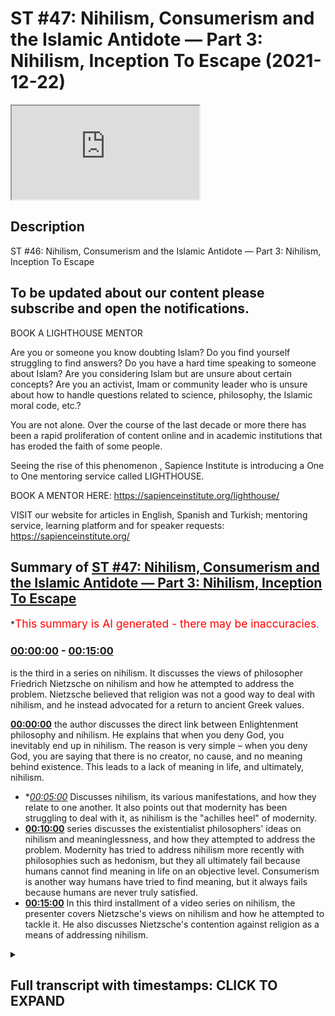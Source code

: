 # ST #47:  Nihilism, Consumerism and the Islamic Antidote — Part 3: Nihilism, Inception To Escape (2021-12-22)

<iframe loading='lazy' src='https://www.youtube.com/embed/iyDGNu1-lcU'></iframe>

## Description

ST #46:  Nihilism, Consumerism and the Islamic Antidote — Part 3: Nihilism, Inception To Escape

## To be updated about our content please subscribe and open the notifications.

BOOK A LIGHTHOUSE MENTOR

Are you or someone you know doubting Islam? Do you find yourself struggling to find answers?  Do you have a hard time speaking to someone about Islam?  Are you considering Islam but are unsure about certain concepts?  Are you an activist, Imam or community leader who is unsure about how to handle questions related to science, philosophy, the Islamic moral code, etc.?

You are not alone.  Over the course of the last decade or more there has been a rapid proliferation of content online and in academic institutions that has eroded the faith of some people.

Seeing the rise of  this phenomenon , Sapience Institute is introducing a One to One mentoring service called LIGHTHOUSE.

BOOK A MENTOR HERE: https://sapienceinstitute.org/lighthouse/

VISIT our website for articles in English, Spanish and Turkish; mentoring service, learning platform and for speaker requests: https://sapienceinstitute.org/

## Summary of [ST #47: Nihilism, Consumerism and the Islamic Antidote — Part 3: Nihilism, Inception To Escape](https://www.youtube.com/watch?v=iyDGNu1-lcU)

\*<span style="color:red; font-size:125%">This summary is AI generated - there may be inaccuracies</span>.

### [00:00:00](https://www.youtube.com/watch?v=iyDGNu1-lcU\&t=0) - [00:15:00](https://www.youtube.com/watch?v=iyDGNu1-lcU\&t=900)

is the third in a series on nihilism. It discusses the views of philosopher Friedrich Nietzsche on nihilism and how he attempted to address the problem. Nietzsche believed that religion was not a good way to deal with nihilism, and he instead advocated for a return to ancient Greek values.

**[00:00:00](https://www.youtube.com/watch?v=iyDGNu1-lcU\&t=0)**  the author discusses the direct link between Enlightenment philosophy and nihilism. He explains that when you deny God, you inevitably end up in nihilism. The reason is very simple – when you deny God, you are saying that there is no creator, no cause, and no meaning behind existence. This leads to a lack of meaning in life, and ultimately, nihilism.

*   \**[00:05:00](https://www.youtube.com/watch?v=iyDGNu1-lcU\&t=300)* Discusses nihilism, its various manifestations, and how they relate to one another. It also points out that modernity has been struggling to deal with it, as nihilism is the "achilles heel" of modernity.
*   **[00:10:00](https://www.youtube.com/watch?v=iyDGNu1-lcU\&t=600)**  series discusses the existentialist philosophers' ideas on nihilism and meaninglessness, and how they attempted to address the problem. Modernity has tried to address nihilism more recently with philosophies such as hedonism, but they all ultimately fail because humans cannot find meaning in life on an objective level. Consumerism is another way humans have tried to find meaning, but it always fails because humans are never truly satisfied.
*   **[00:15:00](https://www.youtube.com/watch?v=iyDGNu1-lcU\&t=900)** In this third installment of a video series on nihilism, the presenter covers Nietzsche's views on nihilism and how he attempted to tackle it. He also discusses Nietzsche's contention against religion as a means of addressing nihilism.

<details><summary><h2>Full transcript with timestamps: CLICK TO EXPAND</h2></summary>

[0:00:12](https://youtu.be/iyDGNu1-lcU?t=12) assalamualaikum brothers and sisters\
[0:00:14](https://youtu.be/iyDGNu1-lcU?t=14) welcome back to the sapiens thoughts\
[0:00:16](https://youtu.be/iyDGNu1-lcU?t=16) video series where we're discussing\
[0:00:18](https://youtu.be/iyDGNu1-lcU?t=18) nihilism consumerism and the islamic\
[0:00:20](https://youtu.be/iyDGNu1-lcU?t=20) antidote to both\
[0:00:23](https://youtu.be/iyDGNu1-lcU?t=23) now in this episode we're going to look\
[0:00:25](https://youtu.be/iyDGNu1-lcU?t=25) at the direct link between\
[0:00:28](https://youtu.be/iyDGNu1-lcU?t=28) the ideas promoted by the enlightenment\
[0:00:31](https://youtu.be/iyDGNu1-lcU?t=31) philosophers and\
[0:00:33](https://youtu.be/iyDGNu1-lcU?t=33) nihilism so why is it the question we're\
[0:00:36](https://youtu.be/iyDGNu1-lcU?t=36) going to be addressing is why\
[0:00:38](https://youtu.be/iyDGNu1-lcU?t=38) does godlessness lead to nihilism why\
[0:00:40](https://youtu.be/iyDGNu1-lcU?t=40) does why is it the case that when you\
[0:00:42](https://youtu.be/iyDGNu1-lcU?t=42) deny god whatever worldview you may come\
[0:00:46](https://youtu.be/iyDGNu1-lcU?t=46) up with or follow but one which denies\
[0:00:49](https://youtu.be/iyDGNu1-lcU?t=49) a creator\
[0:00:51](https://youtu.be/iyDGNu1-lcU?t=51) why does that entail that you would\
[0:00:53](https://youtu.be/iyDGNu1-lcU?t=53) inevitably end up\
[0:00:55](https://youtu.be/iyDGNu1-lcU?t=55) in or with nihilism now the reason is\
[0:00:59](https://youtu.be/iyDGNu1-lcU?t=59) very simple\
[0:01:00](https://youtu.be/iyDGNu1-lcU?t=60) when you deny god\
[0:01:02](https://youtu.be/iyDGNu1-lcU?t=62) essentially what you're saying is that\
[0:01:03](https://youtu.be/iyDGNu1-lcU?t=63) there is no creator there is no cause\
[0:01:06](https://youtu.be/iyDGNu1-lcU?t=66) behind\
[0:01:07](https://youtu.be/iyDGNu1-lcU?t=67) the universe behind existence\
[0:01:11](https://youtu.be/iyDGNu1-lcU?t=71) and ultimately what you're essentially\
[0:01:13](https://youtu.be/iyDGNu1-lcU?t=73) saying therefore is that everything\
[0:01:16](https://youtu.be/iyDGNu1-lcU?t=76) that exists\
[0:01:18](https://youtu.be/iyDGNu1-lcU?t=78) the universe and everything within the\
[0:01:20](https://youtu.be/iyDGNu1-lcU?t=80) universe\
[0:01:21](https://youtu.be/iyDGNu1-lcU?t=81) is a result of\
[0:01:24](https://youtu.be/iyDGNu1-lcU?t=84) an accident just it's one big accident\
[0:01:27](https://youtu.be/iyDGNu1-lcU?t=87) essentially the universe and everything\
[0:01:29](https://youtu.be/iyDGNu1-lcU?t=89) that exists is one big accident because\
[0:01:31](https://youtu.be/iyDGNu1-lcU?t=91) there is no god there is no cause there\
[0:01:33](https://youtu.be/iyDGNu1-lcU?t=93) is no creator behind all of this now if\
[0:01:35](https://youtu.be/iyDGNu1-lcU?t=95) this is the case if everything is one\
[0:01:37](https://youtu.be/iyDGNu1-lcU?t=97) big accident that means\
[0:01:39](https://youtu.be/iyDGNu1-lcU?t=99) you and me us included are also just\
[0:01:42](https://youtu.be/iyDGNu1-lcU?t=102) accidents\
[0:01:43](https://youtu.be/iyDGNu1-lcU?t=103) everything is an accident and accidents\
[0:01:46](https://youtu.be/iyDGNu1-lcU?t=106) especially from a godless perspective\
[0:01:48](https://youtu.be/iyDGNu1-lcU?t=108) accidents don't have\
[0:01:51](https://youtu.be/iyDGNu1-lcU?t=111) a purpose an objective accidents just\
[0:01:53](https://youtu.be/iyDGNu1-lcU?t=113) happen\
[0:01:54](https://youtu.be/iyDGNu1-lcU?t=114) it's like when you spill milk well it's\
[0:01:56](https://youtu.be/iyDGNu1-lcU?t=116) just spilt milk obviously from an\
[0:01:57](https://youtu.be/iyDGNu1-lcU?t=117) islamic perspective we believe\
[0:01:58](https://youtu.be/iyDGNu1-lcU?t=118) everything has a reason behind it\
[0:02:00](https://youtu.be/iyDGNu1-lcU?t=120) however from a godless perspective it's\
[0:02:02](https://youtu.be/iyDGNu1-lcU?t=122) just an accident it means nothing\
[0:02:05](https://youtu.be/iyDGNu1-lcU?t=125) now\
[0:02:06](https://youtu.be/iyDGNu1-lcU?t=126) if you mean nothing and everything\
[0:02:09](https://youtu.be/iyDGNu1-lcU?t=129) around you means nothing that means\
[0:02:10](https://youtu.be/iyDGNu1-lcU?t=130) everything about your existence your\
[0:02:12](https://youtu.be/iyDGNu1-lcU?t=132) life means nothing there is no meaning\
[0:02:14](https://youtu.be/iyDGNu1-lcU?t=134) behind anything\
[0:02:15](https://youtu.be/iyDGNu1-lcU?t=135) so\
[0:02:17](https://youtu.be/iyDGNu1-lcU?t=137) ultimately\
[0:02:18](https://youtu.be/iyDGNu1-lcU?t=138) you have ended up with nihilism this is\
[0:02:21](https://youtu.be/iyDGNu1-lcU?t=141) nihilism everything is meaningless\
[0:02:23](https://youtu.be/iyDGNu1-lcU?t=143) life is meaningless your existence is\
[0:02:25](https://youtu.be/iyDGNu1-lcU?t=145) meaningless there is no purpose there is\
[0:02:26](https://youtu.be/iyDGNu1-lcU?t=146) no rhyme or reason behind your existence\
[0:02:30](https://youtu.be/iyDGNu1-lcU?t=150) now understanding this guys\
[0:02:33](https://youtu.be/iyDGNu1-lcU?t=153) let's look at this idea that was\
[0:02:34](https://youtu.be/iyDGNu1-lcU?t=154) proposed by the enlightenment\
[0:02:36](https://youtu.be/iyDGNu1-lcU?t=156) philosophers and thinkers that that of\
[0:02:38](https://youtu.be/iyDGNu1-lcU?t=158) progress worldly progress our objective\
[0:02:41](https://youtu.be/iyDGNu1-lcU?t=161) is to create a worldly paradise\
[0:02:43](https://youtu.be/iyDGNu1-lcU?t=163) now this is a very interesting\
[0:02:46](https://youtu.be/iyDGNu1-lcU?t=166) proposition\
[0:02:47](https://youtu.be/iyDGNu1-lcU?t=167) because on one end\
[0:02:49](https://youtu.be/iyDGNu1-lcU?t=169) this leads to nihilism because you're\
[0:02:51](https://youtu.be/iyDGNu1-lcU?t=171) turning away from god and we've seen how\
[0:02:53](https://youtu.be/iyDGNu1-lcU?t=173) that can lead to nihilism but on the\
[0:02:55](https://youtu.be/iyDGNu1-lcU?t=175) other end it also acts as a patch\
[0:02:58](https://youtu.be/iyDGNu1-lcU?t=178) a temporary fix\
[0:03:00](https://youtu.be/iyDGNu1-lcU?t=180) for that nihilism because\
[0:03:02](https://youtu.be/iyDGNu1-lcU?t=182) although you've proposed an idea which\
[0:03:04](https://youtu.be/iyDGNu1-lcU?t=184) takes people away from god\
[0:03:06](https://youtu.be/iyDGNu1-lcU?t=186) but the idea itself is giving human\
[0:03:08](https://youtu.be/iyDGNu1-lcU?t=188) beings a purpose\
[0:03:10](https://youtu.be/iyDGNu1-lcU?t=190) a goal which is to create a worldly\
[0:03:12](https://youtu.be/iyDGNu1-lcU?t=192) paradise so it's a very interesting\
[0:03:15](https://youtu.be/iyDGNu1-lcU?t=195) proposition and therefore it it sort of\
[0:03:17](https://youtu.be/iyDGNu1-lcU?t=197) patched that problem that people would\
[0:03:19](https://youtu.be/iyDGNu1-lcU?t=199) inevitably fall into and as the\
[0:03:21](https://youtu.be/iyDGNu1-lcU?t=201) centuries and decades went by and people\
[0:03:23](https://youtu.be/iyDGNu1-lcU?t=203) became more and more godless you know\
[0:03:26](https://youtu.be/iyDGNu1-lcU?t=206) more and more atheistic\
[0:03:28](https://youtu.be/iyDGNu1-lcU?t=208) in their thinking\
[0:03:29](https://youtu.be/iyDGNu1-lcU?t=209) in in what they followed\
[0:03:31](https://youtu.be/iyDGNu1-lcU?t=211) the more they experienced nihilism so\
[0:03:34](https://youtu.be/iyDGNu1-lcU?t=214) the problem of nihilism didn't go away\
[0:03:36](https://youtu.be/iyDGNu1-lcU?t=216) although it was patched by the\
[0:03:37](https://youtu.be/iyDGNu1-lcU?t=217) enlightenment thinkers it was still\
[0:03:39](https://youtu.be/iyDGNu1-lcU?t=219) there but the more people\
[0:03:40](https://youtu.be/iyDGNu1-lcU?t=220) moved away from god and as we mentioned\
[0:03:42](https://youtu.be/iyDGNu1-lcU?t=222) the enlightenment thinkers weren't\
[0:03:43](https://youtu.be/iyDGNu1-lcU?t=223) necessarily atheists they believed in\
[0:03:45](https://youtu.be/iyDGNu1-lcU?t=225) natural theology they believed in a\
[0:03:47](https://youtu.be/iyDGNu1-lcU?t=227) cause a creator out there you know that\
[0:03:49](https://youtu.be/iyDGNu1-lcU?t=229) created everything and ordered\
[0:03:50](https://youtu.be/iyDGNu1-lcU?t=230) everything however didn't follow you\
[0:03:52](https://youtu.be/iyDGNu1-lcU?t=232) know weren't the traditional theists if\
[0:03:55](https://youtu.be/iyDGNu1-lcU?t=235) you like\
[0:03:56](https://youtu.be/iyDGNu1-lcU?t=236) but as the decades went by they became\
[0:03:58](https://youtu.be/iyDGNu1-lcU?t=238) more people became more and more\
[0:03:59](https://youtu.be/iyDGNu1-lcU?t=239) atheistic and as they became more more\
[0:04:01](https://youtu.be/iyDGNu1-lcU?t=241) atheistic the more they felt more and\
[0:04:03](https://youtu.be/iyDGNu1-lcU?t=243) more into nihilism\
[0:04:05](https://youtu.be/iyDGNu1-lcU?t=245) so\
[0:04:06](https://youtu.be/iyDGNu1-lcU?t=246) understanding this\
[0:04:09](https://youtu.be/iyDGNu1-lcU?t=249) we need to now move on and really sort\
[0:04:11](https://youtu.be/iyDGNu1-lcU?t=251) of analyze nihilism we need to really\
[0:04:13](https://youtu.be/iyDGNu1-lcU?t=253) understand what is nihilism now let's go\
[0:04:15](https://youtu.be/iyDGNu1-lcU?t=255) by you know a dictionary definition to\
[0:04:17](https://youtu.be/iyDGNu1-lcU?t=257) start off with if you look at oxford\
[0:04:18](https://youtu.be/iyDGNu1-lcU?t=258) they state that the belief that life has\
[0:04:20](https://youtu.be/iyDGNu1-lcU?t=260) no meaning or purpose and that religious\
[0:04:23](https://youtu.be/iyDGNu1-lcU?t=263) and moral principles have no value\
[0:04:26](https://youtu.be/iyDGNu1-lcU?t=266) this is a sort of general definition if\
[0:04:28](https://youtu.be/iyDGNu1-lcU?t=268) we're to really sort of summarize this\
[0:04:30](https://youtu.be/iyDGNu1-lcU?t=270) and condense this down we can say\
[0:04:31](https://youtu.be/iyDGNu1-lcU?t=271) nihilism means\
[0:04:33](https://youtu.be/iyDGNu1-lcU?t=273) the absence of meaning there is no\
[0:04:34](https://youtu.be/iyDGNu1-lcU?t=274) meaning behind anything\
[0:04:36](https://youtu.be/iyDGNu1-lcU?t=276) now\
[0:04:37](https://youtu.be/iyDGNu1-lcU?t=277) donald a crosby in his book spectra of\
[0:04:39](https://youtu.be/iyDGNu1-lcU?t=279) the absurd which is a phenomenal book on\
[0:04:41](https://youtu.be/iyDGNu1-lcU?t=281) the topic of nihilism he breaks down\
[0:04:43](https://youtu.be/iyDGNu1-lcU?t=283) nihilism into five distinct categories\
[0:04:46](https://youtu.be/iyDGNu1-lcU?t=286) they are moral nihilism epistemological\
[0:04:48](https://youtu.be/iyDGNu1-lcU?t=288) nihilism cosmic nihilism existential\
[0:04:50](https://youtu.be/iyDGNu1-lcU?t=290) nihilism and political nihilism i want\
[0:04:52](https://youtu.be/iyDGNu1-lcU?t=292) to focus on the first four political\
[0:04:54](https://youtu.be/iyDGNu1-lcU?t=294) nihilism isn't really uh relevant to our\
[0:04:56](https://youtu.be/iyDGNu1-lcU?t=296) discussion here but\
[0:04:58](https://youtu.be/iyDGNu1-lcU?t=298) if we look at the first four moral\
[0:04:59](https://youtu.be/iyDGNu1-lcU?t=299) nihilism and just to give you a bit of\
[0:05:01](https://youtu.be/iyDGNu1-lcU?t=301) uh context to this moral nihilism is\
[0:05:03](https://youtu.be/iyDGNu1-lcU?t=303) referring to you know the point that\
[0:05:05](https://youtu.be/iyDGNu1-lcU?t=305) there is no objectivity behind morals\
[0:05:07](https://youtu.be/iyDGNu1-lcU?t=307) there is no truth behind morals\
[0:05:09](https://youtu.be/iyDGNu1-lcU?t=309) epistemological nihilism is that there\
[0:05:12](https://youtu.be/iyDGNu1-lcU?t=312) is\
[0:05:12](https://youtu.be/iyDGNu1-lcU?t=312) there are no\
[0:05:14](https://youtu.be/iyDGNu1-lcU?t=314) quote-unquote absolute truths or facts\
[0:05:16](https://youtu.be/iyDGNu1-lcU?t=316) it's there is no such thing so it's\
[0:05:18](https://youtu.be/iyDGNu1-lcU?t=318) linked to moral nihilism as well to a\
[0:05:20](https://youtu.be/iyDGNu1-lcU?t=320) degree and you'll notice all of these\
[0:05:21](https://youtu.be/iyDGNu1-lcU?t=321) categories do link to one another in\
[0:05:23](https://youtu.be/iyDGNu1-lcU?t=323) some way but they have their distinct\
[0:05:26](https://youtu.be/iyDGNu1-lcU?t=326) understanding too so\
[0:05:27](https://youtu.be/iyDGNu1-lcU?t=327) epistemological nihilism is that there\
[0:05:29](https://youtu.be/iyDGNu1-lcU?t=329) is no\
[0:05:30](https://youtu.be/iyDGNu1-lcU?t=330) what you call truth uh or there are no\
[0:05:33](https://youtu.be/iyDGNu1-lcU?t=333) facts it's it's all sort of subjective\
[0:05:35](https://youtu.be/iyDGNu1-lcU?t=335) and up to the individual as to determine\
[0:05:37](https://youtu.be/iyDGNu1-lcU?t=337) as to what they believe is true what\
[0:05:39](https://youtu.be/iyDGNu1-lcU?t=339) they believe is a fact\
[0:05:41](https://youtu.be/iyDGNu1-lcU?t=341) then you have cosmic nihilism which is\
[0:05:42](https://youtu.be/iyDGNu1-lcU?t=342) the understanding that there is no\
[0:05:44](https://youtu.be/iyDGNu1-lcU?t=344) intelligibility behind our cosmos our\
[0:05:46](https://youtu.be/iyDGNu1-lcU?t=346) universe you know that it's it's that\
[0:05:49](https://youtu.be/iyDGNu1-lcU?t=349) the universe and nature is indifferent\
[0:05:51](https://youtu.be/iyDGNu1-lcU?t=351) to us humans there is no rhyme or reason\
[0:05:53](https://youtu.be/iyDGNu1-lcU?t=353) no order behind our universe itself and\
[0:05:55](https://youtu.be/iyDGNu1-lcU?t=355) existential nihilism is more\
[0:05:57](https://youtu.be/iyDGNu1-lcU?t=357) specifically focused on the idea that\
[0:05:59](https://youtu.be/iyDGNu1-lcU?t=359) life itself\
[0:06:01](https://youtu.be/iyDGNu1-lcU?t=361) is meaningless that there is no meaning\
[0:06:03](https://youtu.be/iyDGNu1-lcU?t=363) or purpose behind our existence\
[0:06:06](https://youtu.be/iyDGNu1-lcU?t=366) now these are the sort of different\
[0:06:07](https://youtu.be/iyDGNu1-lcU?t=367) categories of nihilism\
[0:06:09](https://youtu.be/iyDGNu1-lcU?t=369) but what's very interesting is if you\
[0:06:10](https://youtu.be/iyDGNu1-lcU?t=370) really\
[0:06:11](https://youtu.be/iyDGNu1-lcU?t=371) think about them you realize that not\
[0:06:13](https://youtu.be/iyDGNu1-lcU?t=373) only are they linked to one another but\
[0:06:14](https://youtu.be/iyDGNu1-lcU?t=374) they all ultimately lead to a type of\
[0:06:16](https://youtu.be/iyDGNu1-lcU?t=376) existential nihilism that essentially\
[0:06:18](https://youtu.be/iyDGNu1-lcU?t=378) life itself is meaningless and in life\
[0:06:21](https://youtu.be/iyDGNu1-lcU?t=381) and our conscious life that we can think\
[0:06:23](https://youtu.be/iyDGNu1-lcU?t=383) about the world the the cosmos morals\
[0:06:25](https://youtu.be/iyDGNu1-lcU?t=385) ethics we are ethical beings you know\
[0:06:28](https://youtu.be/iyDGNu1-lcU?t=388) everything is meaningless so it all\
[0:06:30](https://youtu.be/iyDGNu1-lcU?t=390) boils down to this meaninglessness\
[0:06:32](https://youtu.be/iyDGNu1-lcU?t=392) everything is completely and utterly\
[0:06:34](https://youtu.be/iyDGNu1-lcU?t=394) meaningless now why is this a problem\
[0:06:37](https://youtu.be/iyDGNu1-lcU?t=397) one may ask well you know fine there is\
[0:06:39](https://youtu.be/iyDGNu1-lcU?t=399) no meaning behind our existence there's\
[0:06:41](https://youtu.be/iyDGNu1-lcU?t=401) no meaning behind anything morals ethics\
[0:06:43](https://youtu.be/iyDGNu1-lcU?t=403) the cosmos whatever there's no meaning\
[0:06:45](https://youtu.be/iyDGNu1-lcU?t=405) behind all of these things why is this a\
[0:06:46](https://youtu.be/iyDGNu1-lcU?t=406) problem\
[0:06:47](https://youtu.be/iyDGNu1-lcU?t=407) someone may ask this question well\
[0:06:49](https://youtu.be/iyDGNu1-lcU?t=409) essentially as human beings we are\
[0:06:52](https://youtu.be/iyDGNu1-lcU?t=412) meaning driven creatures\
[0:06:54](https://youtu.be/iyDGNu1-lcU?t=414) we seek meaning behind everything we see\
[0:06:58](https://youtu.be/iyDGNu1-lcU?t=418) everything through the lens of meaning\
[0:07:00](https://youtu.be/iyDGNu1-lcU?t=420) think about it for a second when you\
[0:07:01](https://youtu.be/iyDGNu1-lcU?t=421) wake up in the morning\
[0:07:03](https://youtu.be/iyDGNu1-lcU?t=423) and you get out of bed say at 9am monday\
[0:07:06](https://youtu.be/iyDGNu1-lcU?t=426) to friday it's for a reason there is a\
[0:07:08](https://youtu.be/iyDGNu1-lcU?t=428) purpose behind it there is meaning\
[0:07:09](https://youtu.be/iyDGNu1-lcU?t=429) behind you getting out of bed at 9 00 am\
[0:07:11](https://youtu.be/iyDGNu1-lcU?t=431) when you get to bed at 10 pm at night\
[0:07:13](https://youtu.be/iyDGNu1-lcU?t=433) there's a meaning behind that there's a\
[0:07:15](https://youtu.be/iyDGNu1-lcU?t=435) reason behind that there is a purpose\
[0:07:16](https://youtu.be/iyDGNu1-lcU?t=436) behind that and everything you do in\
[0:07:19](https://youtu.be/iyDGNu1-lcU?t=439) between from waking up to going to sleep\
[0:07:21](https://youtu.be/iyDGNu1-lcU?t=441) you do for a reason a purpose a meaning\
[0:07:24](https://youtu.be/iyDGNu1-lcU?t=444) our lives are ordered\
[0:07:26](https://youtu.be/iyDGNu1-lcU?t=446) via meaning\
[0:07:28](https://youtu.be/iyDGNu1-lcU?t=448) not only this when we look at the world\
[0:07:30](https://youtu.be/iyDGNu1-lcU?t=450) around us when we try to understand the\
[0:07:32](https://youtu.be/iyDGNu1-lcU?t=452) world around us we ascribe meaning to\
[0:07:34](https://youtu.be/iyDGNu1-lcU?t=454) the world we ascribe meaning to the\
[0:07:36](https://youtu.be/iyDGNu1-lcU?t=456) things around us we want to get to the\
[0:07:38](https://youtu.be/iyDGNu1-lcU?t=458) bottom of you know the\
[0:07:40](https://youtu.be/iyDGNu1-lcU?t=460) things understanding things the meaning\
[0:07:42](https://youtu.be/iyDGNu1-lcU?t=462) behind things that's what scientists do\
[0:07:44](https://youtu.be/iyDGNu1-lcU?t=464) all the time\
[0:07:45](https://youtu.be/iyDGNu1-lcU?t=465) seeking the meaning behind things the\
[0:07:47](https://youtu.be/iyDGNu1-lcU?t=467) purpose of things\
[0:07:49](https://youtu.be/iyDGNu1-lcU?t=469) not only this when we make things as\
[0:07:52](https://youtu.be/iyDGNu1-lcU?t=472) human beings when we produce things as\
[0:07:54](https://youtu.be/iyDGNu1-lcU?t=474) human beings which is natural to human\
[0:07:55](https://youtu.be/iyDGNu1-lcU?t=475) beings we do this we've been doing this\
[0:07:57](https://youtu.be/iyDGNu1-lcU?t=477) forever\
[0:07:58](https://youtu.be/iyDGNu1-lcU?t=478) we make things and design things with\
[0:08:00](https://youtu.be/iyDGNu1-lcU?t=480) purpose\
[0:08:01](https://youtu.be/iyDGNu1-lcU?t=481) for a reason things that have a meaning\
[0:08:04](https://youtu.be/iyDGNu1-lcU?t=484) so we're meaning driven creatures we\
[0:08:06](https://youtu.be/iyDGNu1-lcU?t=486) can't escape this and therefore it's\
[0:08:08](https://youtu.be/iyDGNu1-lcU?t=488) natural that we would\
[0:08:10](https://youtu.be/iyDGNu1-lcU?t=490) we would apply the same thinking to\
[0:08:12](https://youtu.be/iyDGNu1-lcU?t=492) ourselves well what is the meaning of my\
[0:08:14](https://youtu.be/iyDGNu1-lcU?t=494) existence what is the meaning of my life\
[0:08:16](https://youtu.be/iyDGNu1-lcU?t=496) what is the ultimate purpose to my life\
[0:08:19](https://youtu.be/iyDGNu1-lcU?t=499) this is a fundamental question and not\
[0:08:21](https://youtu.be/iyDGNu1-lcU?t=501) only is this an extremely important\
[0:08:23](https://youtu.be/iyDGNu1-lcU?t=503) question for human beings one we can't\
[0:08:25](https://youtu.be/iyDGNu1-lcU?t=505) run away from or escape\
[0:08:26](https://youtu.be/iyDGNu1-lcU?t=506) but it's a question that if unanswered\
[0:08:29](https://youtu.be/iyDGNu1-lcU?t=509) adequately\
[0:08:30](https://youtu.be/iyDGNu1-lcU?t=510) leads to a lot of despair a lot of\
[0:08:33](https://youtu.be/iyDGNu1-lcU?t=513) anxiety a lot of pain existential angst\
[0:08:36](https://youtu.be/iyDGNu1-lcU?t=516) as it was referred to by the\
[0:08:38](https://youtu.be/iyDGNu1-lcU?t=518) existentialist philosophers it we can't\
[0:08:40](https://youtu.be/iyDGNu1-lcU?t=520) it's not something you're like oh life\
[0:08:42](https://youtu.be/iyDGNu1-lcU?t=522) is meaningless\
[0:08:44](https://youtu.be/iyDGNu1-lcU?t=524) that's it i'm gonna sit there and do\
[0:08:45](https://youtu.be/iyDGNu1-lcU?t=525) nothing i'm okay with that i'm happy\
[0:08:47](https://youtu.be/iyDGNu1-lcU?t=527) about that you know it causes a lot of\
[0:08:49](https://youtu.be/iyDGNu1-lcU?t=529) pain it causes a lot of distress\
[0:08:51](https://youtu.be/iyDGNu1-lcU?t=531) and if you're someone that's experienced\
[0:08:53](https://youtu.be/iyDGNu1-lcU?t=533) this you know i'm someone that's\
[0:08:54](https://youtu.be/iyDGNu1-lcU?t=534) personally experienced this and it leads\
[0:08:56](https://youtu.be/iyDGNu1-lcU?t=536) to leads you to a very dark place\
[0:08:59](https://youtu.be/iyDGNu1-lcU?t=539) you know and to a place\
[0:09:02](https://youtu.be/iyDGNu1-lcU?t=542) that when you're there you can't think\
[0:09:03](https://youtu.be/iyDGNu1-lcU?t=543) about anything else you can't focus on\
[0:09:05](https://youtu.be/iyDGNu1-lcU?t=545) anything else you can't worry about\
[0:09:06](https://youtu.be/iyDGNu1-lcU?t=546) anything else everything else in life\
[0:09:08](https://youtu.be/iyDGNu1-lcU?t=548) that we assume to be what life is all\
[0:09:10](https://youtu.be/iyDGNu1-lcU?t=550) about normally becomes trivial\
[0:09:13](https://youtu.be/iyDGNu1-lcU?t=553) pointless\
[0:09:14](https://youtu.be/iyDGNu1-lcU?t=554) work eating\
[0:09:16](https://youtu.be/iyDGNu1-lcU?t=556) you know taking care of yourself family\
[0:09:19](https://youtu.be/iyDGNu1-lcU?t=559) all of these things become trivial when\
[0:09:20](https://youtu.be/iyDGNu1-lcU?t=560) you're really in the dark spot when you\
[0:09:22](https://youtu.be/iyDGNu1-lcU?t=562) don't know who you are when you really\
[0:09:24](https://youtu.be/iyDGNu1-lcU?t=564) engage that question so it's a\
[0:09:25](https://youtu.be/iyDGNu1-lcU?t=565) fundamental question it is a big problem\
[0:09:27](https://youtu.be/iyDGNu1-lcU?t=567) nihilism is a huge huge huge problem\
[0:09:30](https://youtu.be/iyDGNu1-lcU?t=570) now\
[0:09:31](https://youtu.be/iyDGNu1-lcU?t=571) how is how has modernity tried to deal\
[0:09:34](https://youtu.be/iyDGNu1-lcU?t=574) with nihilism this is another thing we\
[0:09:35](https://youtu.be/iyDGNu1-lcU?t=575) need to look at\
[0:09:37](https://youtu.be/iyDGNu1-lcU?t=577) now there's a couple of things that i'm\
[0:09:38](https://youtu.be/iyDGNu1-lcU?t=578) going to mention here but this is not an\
[0:09:40](https://youtu.be/iyDGNu1-lcU?t=580) exhaustive list by you know any stretch\
[0:09:42](https://youtu.be/iyDGNu1-lcU?t=582) however these are some of the key ways\
[0:09:44](https://youtu.be/iyDGNu1-lcU?t=584) that modernity has tried to deal with\
[0:09:47](https://youtu.be/iyDGNu1-lcU?t=587) nihilism which is a rampant problem i\
[0:09:49](https://youtu.be/iyDGNu1-lcU?t=589) would even call it the achilles heel of\
[0:09:51](https://youtu.be/iyDGNu1-lcU?t=591) modernity nihilism is the achilles heel\
[0:09:53](https://youtu.be/iyDGNu1-lcU?t=593) of modernity\
[0:09:55](https://youtu.be/iyDGNu1-lcU?t=595) now in the 19th century you are the\
[0:09:56](https://youtu.be/iyDGNu1-lcU?t=596) existentialist philosophers now these\
[0:09:58](https://youtu.be/iyDGNu1-lcU?t=598) were a group of philosophers that\
[0:10:00](https://youtu.be/iyDGNu1-lcU?t=600) focused on addressing these fundamental\
[0:10:03](https://youtu.be/iyDGNu1-lcU?t=603) questions that humans have in regards to\
[0:10:04](https://youtu.be/iyDGNu1-lcU?t=604) our existence\
[0:10:06](https://youtu.be/iyDGNu1-lcU?t=606) our purpose why are we here how we to\
[0:10:08](https://youtu.be/iyDGNu1-lcU?t=608) live how we to engage with the world\
[0:10:10](https://youtu.be/iyDGNu1-lcU?t=610) around us how we to understand the world\
[0:10:12](https://youtu.be/iyDGNu1-lcU?t=612) around us now these philosophers\
[0:10:14](https://youtu.be/iyDGNu1-lcU?t=614) included people like niche jean-paul\
[0:10:16](https://youtu.be/iyDGNu1-lcU?t=616) sartre albert camus kierkegaard and the\
[0:10:19](https://youtu.be/iyDGNu1-lcU?t=619) list goes on\
[0:10:20](https://youtu.be/iyDGNu1-lcU?t=620) and these philosophers try to address\
[0:10:22](https://youtu.be/iyDGNu1-lcU?t=622) this problem you have to now also\
[0:10:24](https://youtu.be/iyDGNu1-lcU?t=624) remember the context there\
[0:10:25](https://youtu.be/iyDGNu1-lcU?t=625) the world has experienced world war one\
[0:10:28](https://youtu.be/iyDGNu1-lcU?t=628) world war ii\
[0:10:30](https://youtu.be/iyDGNu1-lcU?t=630) therefore human beings have experienced\
[0:10:33](https://youtu.be/iyDGNu1-lcU?t=633) atrocities bloodshed corruption\
[0:10:36](https://youtu.be/iyDGNu1-lcU?t=636) you know a lot of evil people have\
[0:10:38](https://youtu.be/iyDGNu1-lcU?t=638) experienced\
[0:10:40](https://youtu.be/iyDGNu1-lcU?t=640) what they refer to as the irrational\
[0:10:42](https://youtu.be/iyDGNu1-lcU?t=642) aspects of nature of human beings\
[0:10:45](https://youtu.be/iyDGNu1-lcU?t=645) and this has further pushed people now\
[0:10:47](https://youtu.be/iyDGNu1-lcU?t=647) to a state of despair\
[0:10:50](https://youtu.be/iyDGNu1-lcU?t=650) and nihilism\
[0:10:53](https://youtu.be/iyDGNu1-lcU?t=653) and now and this is why the the\
[0:10:55](https://youtu.be/iyDGNu1-lcU?t=655) existentialist philosophers came really\
[0:10:57](https://youtu.be/iyDGNu1-lcU?t=657) popular at this time in history and they\
[0:10:59](https://youtu.be/iyDGNu1-lcU?t=659) try to address this problem of\
[0:11:01](https://youtu.be/iyDGNu1-lcU?t=661) meaninglessness how do we deal with it\
[0:11:03](https://youtu.be/iyDGNu1-lcU?t=663) unlike the new atheists today they were\
[0:11:06](https://youtu.be/iyDGNu1-lcU?t=666) actually people who really thought about\
[0:11:07](https://youtu.be/iyDGNu1-lcU?t=667) these questions and understood well\
[0:11:09](https://youtu.be/iyDGNu1-lcU?t=669) within the absence of god\
[0:11:11](https://youtu.be/iyDGNu1-lcU?t=671) there is no ultimate meaning to life\
[0:11:13](https://youtu.be/iyDGNu1-lcU?t=673) this is something you'll find common\
[0:11:14](https://youtu.be/iyDGNu1-lcU?t=674) amongst all of these these\
[0:11:16](https://youtu.be/iyDGNu1-lcU?t=676) existentialist thinkers and philosophers\
[0:11:18](https://youtu.be/iyDGNu1-lcU?t=678) most of them acknowledged that there is\
[0:11:20](https://youtu.be/iyDGNu1-lcU?t=680) no ultimate meaning to life they began\
[0:11:22](https://youtu.be/iyDGNu1-lcU?t=682) with that point and then they thought\
[0:11:24](https://youtu.be/iyDGNu1-lcU?t=684) okay now how do we\
[0:11:25](https://youtu.be/iyDGNu1-lcU?t=685) how do we remedy this this is what they\
[0:11:27](https://youtu.be/iyDGNu1-lcU?t=687) essentially try to do\
[0:11:29](https://youtu.be/iyDGNu1-lcU?t=689) now for example jean-paul sartre his\
[0:11:31](https://youtu.be/iyDGNu1-lcU?t=691) much of his writing is about taking\
[0:11:33](https://youtu.be/iyDGNu1-lcU?t=693) responsibility living a responsible life\
[0:11:35](https://youtu.be/iyDGNu1-lcU?t=695) and so on and so forth although life is\
[0:11:37](https://youtu.be/iyDGNu1-lcU?t=697) ultimately meaningless\
[0:11:38](https://youtu.be/iyDGNu1-lcU?t=698) so he tried to patch that problem\
[0:11:43](https://youtu.be/iyDGNu1-lcU?t=703) nietzsche tried to do something very\
[0:11:44](https://youtu.be/iyDGNu1-lcU?t=704) similar you know nietzsche's idea you\
[0:11:46](https://youtu.be/iyDGNu1-lcU?t=706) know he proposed this idea of the\
[0:11:48](https://youtu.be/iyDGNu1-lcU?t=708) ubermensch or the superman and we're\
[0:11:50](https://youtu.be/iyDGNu1-lcU?t=710) going to discuss this in a bit more\
[0:11:51](https://youtu.be/iyDGNu1-lcU?t=711) detail in a minute so i'm not going to\
[0:11:53](https://youtu.be/iyDGNu1-lcU?t=713) go into too much detail about that right\
[0:11:54](https://youtu.be/iyDGNu1-lcU?t=714) now but this was what he proposed and\
[0:11:56](https://youtu.be/iyDGNu1-lcU?t=716) again it was about creating your own\
[0:11:57](https://youtu.be/iyDGNu1-lcU?t=717) value creating your own meaning system\
[0:11:59](https://youtu.be/iyDGNu1-lcU?t=719) as a human being realizing that\
[0:12:00](https://youtu.be/iyDGNu1-lcU?t=720) ultimately there is no meaning to life\
[0:12:02](https://youtu.be/iyDGNu1-lcU?t=722) um camus on the other hand just talked\
[0:12:05](https://youtu.be/iyDGNu1-lcU?t=725) about the absurd what you refer to the\
[0:12:06](https://youtu.be/iyDGNu1-lcU?t=726) is the absurd which was that on one end\
[0:12:08](https://youtu.be/iyDGNu1-lcU?t=728) we have to acknowledge that without god\
[0:12:11](https://youtu.be/iyDGNu1-lcU?t=731) life is at bottom ultimately meaningless\
[0:12:14](https://youtu.be/iyDGNu1-lcU?t=734) and once you acknowledge this well\
[0:12:15](https://youtu.be/iyDGNu1-lcU?t=735) yet there's another problem which is\
[0:12:17](https://youtu.be/iyDGNu1-lcU?t=737) that man can't help but seek meaning so\
[0:12:19](https://youtu.be/iyDGNu1-lcU?t=739) now you you're in this place of\
[0:12:21](https://youtu.be/iyDGNu1-lcU?t=741) absurdity which is on one end\
[0:12:24](https://youtu.be/iyDGNu1-lcU?t=744) you understand that there is no ultimate\
[0:12:26](https://youtu.be/iyDGNu1-lcU?t=746) meaning to life but on the other end you\
[0:12:27](https://youtu.be/iyDGNu1-lcU?t=747) can't help but seek meaning and you're\
[0:12:29](https://youtu.be/iyDGNu1-lcU?t=749) between this struggle throughout your\
[0:12:31](https://youtu.be/iyDGNu1-lcU?t=751) life and you have to navigate this space\
[0:12:32](https://youtu.be/iyDGNu1-lcU?t=752) essentially so this is how how they\
[0:12:35](https://youtu.be/iyDGNu1-lcU?t=755) would so try to tackle this issue of\
[0:12:37](https://youtu.be/iyDGNu1-lcU?t=757) nihilism but ultimately what they were\
[0:12:39](https://youtu.be/iyDGNu1-lcU?t=759) doing\
[0:12:40](https://youtu.be/iyDGNu1-lcU?t=760) is\
[0:12:41](https://youtu.be/iyDGNu1-lcU?t=761) they were just\
[0:12:43](https://youtu.be/iyDGNu1-lcU?t=763) making things up\
[0:12:44](https://youtu.be/iyDGNu1-lcU?t=764) in a crude way if i was to summarize\
[0:12:46](https://youtu.be/iyDGNu1-lcU?t=766) this they were literally making up\
[0:12:49](https://youtu.be/iyDGNu1-lcU?t=769) things\
[0:12:50](https://youtu.be/iyDGNu1-lcU?t=770) to\
[0:12:50](https://youtu.be/iyDGNu1-lcU?t=770) plug this hole which they acknowledged\
[0:12:52](https://youtu.be/iyDGNu1-lcU?t=772) which was life is ultimately meaningless\
[0:12:54](https://youtu.be/iyDGNu1-lcU?t=774) so they had no answers to this question\
[0:12:56](https://youtu.be/iyDGNu1-lcU?t=776) all they were saying is what you can do\
[0:12:57](https://youtu.be/iyDGNu1-lcU?t=777) is you can make up an objective for\
[0:12:59](https://youtu.be/iyDGNu1-lcU?t=779) yourself\
[0:13:00](https://youtu.be/iyDGNu1-lcU?t=780) a something that's more virtuous and\
[0:13:03](https://youtu.be/iyDGNu1-lcU?t=783) something that has some ethical drive to\
[0:13:05](https://youtu.be/iyDGNu1-lcU?t=785) it you know that you are to have a\
[0:13:06](https://youtu.be/iyDGNu1-lcU?t=786) higher value system you have to be a\
[0:13:08](https://youtu.be/iyDGNu1-lcU?t=788) responsible human being take care of\
[0:13:09](https://youtu.be/iyDGNu1-lcU?t=789) others but give make up your own meaning\
[0:13:12](https://youtu.be/iyDGNu1-lcU?t=792) and they try to also suggest that this\
[0:13:14](https://youtu.be/iyDGNu1-lcU?t=794) was\
[0:13:14](https://youtu.be/iyDGNu1-lcU?t=794) in some way somehow\
[0:13:17](https://youtu.be/iyDGNu1-lcU?t=797) you know um\
[0:13:19](https://youtu.be/iyDGNu1-lcU?t=799) a meaningful thing to do now on one\
[0:13:21](https://youtu.be/iyDGNu1-lcU?t=801) level you can understand what they did\
[0:13:22](https://youtu.be/iyDGNu1-lcU?t=802) and you can respect this and you can\
[0:13:24](https://youtu.be/iyDGNu1-lcU?t=804) really sort of commend them for this\
[0:13:26](https://youtu.be/iyDGNu1-lcU?t=806) but on another level you have to realize\
[0:13:28](https://youtu.be/iyDGNu1-lcU?t=808) and acknowledge that this is not really\
[0:13:30](https://youtu.be/iyDGNu1-lcU?t=810) addressing the problem because all one\
[0:13:32](https://youtu.be/iyDGNu1-lcU?t=812) has to do is\
[0:13:33](https://youtu.be/iyDGNu1-lcU?t=813) sit down and think to themselves you\
[0:13:34](https://youtu.be/iyDGNu1-lcU?t=814) know what as good as this sounds\
[0:13:36](https://youtu.be/iyDGNu1-lcU?t=816) this is nothing short of lying to myself\
[0:13:38](https://youtu.be/iyDGNu1-lcU?t=818) i'm just making this up this ultimately\
[0:13:40](https://youtu.be/iyDGNu1-lcU?t=820) means nothing\
[0:13:41](https://youtu.be/iyDGNu1-lcU?t=821) ultimately it means nothing because\
[0:13:43](https://youtu.be/iyDGNu1-lcU?t=823) ultimately my life life at bottom has no\
[0:13:45](https://youtu.be/iyDGNu1-lcU?t=825) meaning or purpose so that was one way\
[0:13:47](https://youtu.be/iyDGNu1-lcU?t=827) they tried to address\
[0:13:49](https://youtu.be/iyDGNu1-lcU?t=829) you know modernity has tried to address\
[0:13:51](https://youtu.be/iyDGNu1-lcU?t=831) nihilism more recently we've had other\
[0:13:54](https://youtu.be/iyDGNu1-lcU?t=834) philosophies world views ways of looking\
[0:13:56](https://youtu.be/iyDGNu1-lcU?t=836) at life you can say such as hedonism\
[0:13:59](https://youtu.be/iyDGNu1-lcU?t=839) which is the idea just go do whatever\
[0:14:00](https://youtu.be/iyDGNu1-lcU?t=840) you want the yolo mentality enjoy\
[0:14:02](https://youtu.be/iyDGNu1-lcU?t=842) yourself have fun go out there express\
[0:14:05](https://youtu.be/iyDGNu1-lcU?t=845) yourself fulfill your desires you know\
[0:14:08](https://youtu.be/iyDGNu1-lcU?t=848) just just enjoy yourself and that is the\
[0:14:10](https://youtu.be/iyDGNu1-lcU?t=850) meaning of life and people have engaged\
[0:14:12](https://youtu.be/iyDGNu1-lcU?t=852) in this and people are engaging in this\
[0:14:13](https://youtu.be/iyDGNu1-lcU?t=853) to many different levels today you know\
[0:14:16](https://youtu.be/iyDGNu1-lcU?t=856) however this is not solving the problem\
[0:14:18](https://youtu.be/iyDGNu1-lcU?t=858) because we see time and again people\
[0:14:20](https://youtu.be/iyDGNu1-lcU?t=860) that have a lot of wealth have a lot of\
[0:14:22](https://youtu.be/iyDGNu1-lcU?t=862) disposable income money\
[0:14:24](https://youtu.be/iyDGNu1-lcU?t=864) they go and they buy loads of expensive\
[0:14:26](https://youtu.be/iyDGNu1-lcU?t=866) things go enjoy themselves you know\
[0:14:28](https://youtu.be/iyDGNu1-lcU?t=868) fulfill their desires to the max however\
[0:14:31](https://youtu.be/iyDGNu1-lcU?t=871) they still\
[0:14:32](https://youtu.be/iyDGNu1-lcU?t=872) are not satisfied and truly happy on a\
[0:14:34](https://youtu.be/iyDGNu1-lcU?t=874) deep\
[0:14:35](https://youtu.be/iyDGNu1-lcU?t=875) level there's still something missing\
[0:14:37](https://youtu.be/iyDGNu1-lcU?t=877) you know how many times do we hear of\
[0:14:39](https://youtu.be/iyDGNu1-lcU?t=879) actors committing suicide you know or\
[0:14:41](https://youtu.be/iyDGNu1-lcU?t=881) really rich and affluent people\
[0:14:44](https://youtu.be/iyDGNu1-lcU?t=884) suffering from depression and anxiety\
[0:14:46](https://youtu.be/iyDGNu1-lcU?t=886) time and again we see these stories over\
[0:14:48](https://youtu.be/iyDGNu1-lcU?t=888) and over again\
[0:14:50](https://youtu.be/iyDGNu1-lcU?t=890) another way is consumerism\
[0:14:52](https://youtu.be/iyDGNu1-lcU?t=892) and we're going to go into a lot more\
[0:14:53](https://youtu.be/iyDGNu1-lcU?t=893) detail here with consumerism later on in\
[0:14:55](https://youtu.be/iyDGNu1-lcU?t=895) this video series but consumerism is\
[0:14:58](https://youtu.be/iyDGNu1-lcU?t=898) another way\
[0:14:59](https://youtu.be/iyDGNu1-lcU?t=899) which human beings have tried to deal\
[0:15:02](https://youtu.be/iyDGNu1-lcU?t=902) with the problem of nihilism well life\
[0:15:04](https://youtu.be/iyDGNu1-lcU?t=904) is meaningless\
[0:15:05](https://youtu.be/iyDGNu1-lcU?t=905) maybe i'm going to find meaning through\
[0:15:07](https://youtu.be/iyDGNu1-lcU?t=907) material possessions i go buy more\
[0:15:08](https://youtu.be/iyDGNu1-lcU?t=908) things it gives meaning to my life and\
[0:15:11](https://youtu.be/iyDGNu1-lcU?t=911) this is something that's been pushed and\
[0:15:12](https://youtu.be/iyDGNu1-lcU?t=912) promoted by uh you know the people that\
[0:15:16](https://youtu.be/iyDGNu1-lcU?t=916) are running these systems if you like\
[0:15:18](https://youtu.be/iyDGNu1-lcU?t=918) you know because this you know it's like\
[0:15:19](https://youtu.be/iyDGNu1-lcU?t=919) killing two birds with one stone on one\
[0:15:21](https://youtu.be/iyDGNu1-lcU?t=921) end is something that's going to lead to\
[0:15:24](https://youtu.be/iyDGNu1-lcU?t=924) exponential economic growth is going to\
[0:15:25](https://youtu.be/iyDGNu1-lcU?t=925) lead to us attaining paradise on earth\
[0:15:27](https://youtu.be/iyDGNu1-lcU?t=927) and at the same time it may just you\
[0:15:28](https://youtu.be/iyDGNu1-lcU?t=928) know if it helps fill a void of a human\
[0:15:30](https://youtu.be/iyDGNu1-lcU?t=930) being of emptiness and meaninglessness\
[0:15:32](https://youtu.be/iyDGNu1-lcU?t=932) then so be it you know\
[0:15:34](https://youtu.be/iyDGNu1-lcU?t=934) the other way is different types of\
[0:15:35](https://youtu.be/iyDGNu1-lcU?t=935) escapism\
[0:15:37](https://youtu.be/iyDGNu1-lcU?t=937) drugs is a very common thing alcohol\
[0:15:39](https://youtu.be/iyDGNu1-lcU?t=939) abuse and more recently with the youth\
[0:15:42](https://youtu.be/iyDGNu1-lcU?t=942) gaming you know people are choosing to\
[0:15:44](https://youtu.be/iyDGNu1-lcU?t=944) lose themselves on this in this in this\
[0:15:46](https://youtu.be/iyDGNu1-lcU?t=946) digital sphere\
[0:15:47](https://youtu.be/iyDGNu1-lcU?t=947) spending hours a day playing games and\
[0:15:50](https://youtu.be/iyDGNu1-lcU?t=950) it's very interesting the games are\
[0:15:51](https://youtu.be/iyDGNu1-lcU?t=951) designed there are levels in the game\
[0:15:53](https://youtu.be/iyDGNu1-lcU?t=953) right you have a purpose an objective in\
[0:15:55](https://youtu.be/iyDGNu1-lcU?t=955) a game your character has an objective\
[0:15:57](https://youtu.be/iyDGNu1-lcU?t=957) you have to overcome and conquer each\
[0:15:59](https://youtu.be/iyDGNu1-lcU?t=959) level and move on to the next level and\
[0:16:01](https://youtu.be/iyDGNu1-lcU?t=961) you have this sense of responsibility\
[0:16:03](https://youtu.be/iyDGNu1-lcU?t=963) and meaning that's given to you in this\
[0:16:04](https://youtu.be/iyDGNu1-lcU?t=964) digital space\
[0:16:06](https://youtu.be/iyDGNu1-lcU?t=966) but it's unfortunate that people are\
[0:16:08](https://youtu.be/iyDGNu1-lcU?t=968) choosing to lose themselves in these\
[0:16:09](https://youtu.be/iyDGNu1-lcU?t=969) games because that's not reality you\
[0:16:11](https://youtu.be/iyDGNu1-lcU?t=971) know people especially the young people\
[0:16:13](https://youtu.be/iyDGNu1-lcU?t=973) are completely cutting off from the real\
[0:16:14](https://youtu.be/iyDGNu1-lcU?t=974) world and taking responsibility for\
[0:16:16](https://youtu.be/iyDGNu1-lcU?t=976) their lives and things going on around\
[0:16:18](https://youtu.be/iyDGNu1-lcU?t=978) them so these are the ways these are the\
[0:16:20](https://youtu.be/iyDGNu1-lcU?t=980) failed ways that\
[0:16:23](https://youtu.be/iyDGNu1-lcU?t=983) modernity has tried to deal with or\
[0:16:25](https://youtu.be/iyDGNu1-lcU?t=985) tackle the problem of nihilism but at\
[0:16:27](https://youtu.be/iyDGNu1-lcU?t=987) bottom you cannot run away from or\
[0:16:30](https://youtu.be/iyDGNu1-lcU?t=990) escape nihilism if you continue to deny\
[0:16:33](https://youtu.be/iyDGNu1-lcU?t=993) god that is the key point here you can\
[0:16:35](https://youtu.be/iyDGNu1-lcU?t=995) try finding patches you could try to\
[0:16:37](https://youtu.be/iyDGNu1-lcU?t=997) come up with some fancy you know\
[0:16:40](https://youtu.be/iyDGNu1-lcU?t=1000) you know deep sounding philosophies and\
[0:16:42](https://youtu.be/iyDGNu1-lcU?t=1002) ideas but fundamentally you're still not\
[0:16:45](https://youtu.be/iyDGNu1-lcU?t=1005) going to be able to escape this problem\
[0:16:47](https://youtu.be/iyDGNu1-lcU?t=1007) so in the next video brothers and\
[0:16:49](https://youtu.be/iyDGNu1-lcU?t=1009) sisters we're going to be\
[0:16:50](https://youtu.be/iyDGNu1-lcU?t=1010) addressing or looking into nihilism a\
[0:16:52](https://youtu.be/iyDGNu1-lcU?t=1012) little bit more deeply in particular\
[0:16:54](https://youtu.be/iyDGNu1-lcU?t=1014) nietzsche's specific views in regards to\
[0:16:56](https://youtu.be/iyDGNu1-lcU?t=1016) nihilism and how he tried to tackle it\
[0:16:58](https://youtu.be/iyDGNu1-lcU?t=1018) and what his contentions were against\
[0:17:01](https://youtu.be/iyDGNu1-lcU?t=1021) religion and the religious answer to\
[0:17:02](https://youtu.be/iyDGNu1-lcU?t=1022) nihilism\
[0:17:04](https://youtu.be/iyDGNu1-lcU?t=1024) so yeah i'll leave you guys with this\
[0:17:06](https://youtu.be/iyDGNu1-lcU?t=1026) let me know your thoughts in the\
[0:17:07](https://youtu.be/iyDGNu1-lcU?t=1027) comments section below and i'll see you\
[0:17:08](https://youtu.be/iyDGNu1-lcU?t=1028) guys next time assalamu alaikum

</details>

